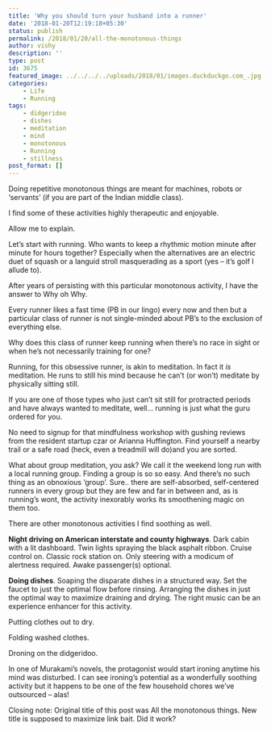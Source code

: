 ```yaml
---
title: 'Why you should turn your husband into a runner'
date: '2018-01-20T12:19:18+05:30'
status: publish
permalink: /2018/01/20/all-the-monotonous-things
author: vishy
description: ''
type: post
id: 3675
featured_image: ../../../../uploads/2018/01/images.duckduckgo.com_.jpg
categories: 
    - Life
    - Running
tags:
    - didgeridoo
    - dishes
    - meditation
    - mind
    - monotonous
    - Running
    - stillness
post_format: []
---
```

Doing repetitive monotonous things are meant for machines, robots or ‘servants’ (if you are part of the Indian middle class).

I find some of these activities highly therapeutic and enjoyable.

Allow me to explain.

Let’s start with running. Who wants to keep a rhythmic motion minute after minute for hours together? Especially when the alternatives are an electric duet of squash or a languid stroll masquerading as a sport (yes – it’s golf I allude to).

After years of persisting with this particular monotonous activity, I have the answer to Why oh Why.

Every runner likes a fast time (PB in our lingo) every now and then but a particular class of runner is not single-minded about PB’s to the exclusion of everything else.

Why does this class of runner keep running when there’s no race in sight or when he’s not necessarily training for one?

Running, for this obsessive runner, is akin to meditation. In fact it *is* meditation. He runs to still his mind because he can’t (or won’t) meditate by physically sitting still.

If you are one of those types who just can’t sit still for protracted periods and have always wanted to meditate, well… running is just what the guru ordered for you.

No need to signup for that mindfulness workshop with gushing reviews from the resident startup czar or Arianna Huffington. Find yourself a nearby trail or a safe road (heck, even a treadmill will do)and you are sorted.

What about group meditation, you ask? We call it the weekend long run with a local running group. Finding a group is so so easy. And there’s no such thing as an obnoxious ‘group’. Sure.. there are self-absorbed, self-centered runners in every group but they are few and far in between and, as is running’s wont, the activity inexorably works its smoothening magic on them too.

There are other monotonous activities I find soothing as well.

**Night driving on American interstate and county highways**. Dark cabin with a lit dashboard. Twin lights spraying the black asphalt ribbon. Cruise control on. Classic rock station on. Only steering with a modicum of alertness required. Awake passenger(s) optional.

**Doing dishes**. Soaping the disparate dishes in a structured way. Set the faucet to just the optimal flow before rinsing. Arranging the dishes in just the optimal way to maximize draining and drying. The right music can be an experience enhancer for this activity.

Putting clothes out to dry.

Folding washed clothes.

Droning on the didgeridoo.

In one of Murakami’s novels, the protagonist would start ironing anytime his mind was disturbed. I can see ironing’s potential as a wonderfully soothing activity but it happens to be one of the few household chores we’ve outsourced – alas!

Closing note: Original title of this post was All the monotonous things. New title is supposed to maximize link bait. Did it work?